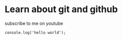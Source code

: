 # Learn about git and github

subscribe to me on youtube

```javscript
console.log('hello world');

```